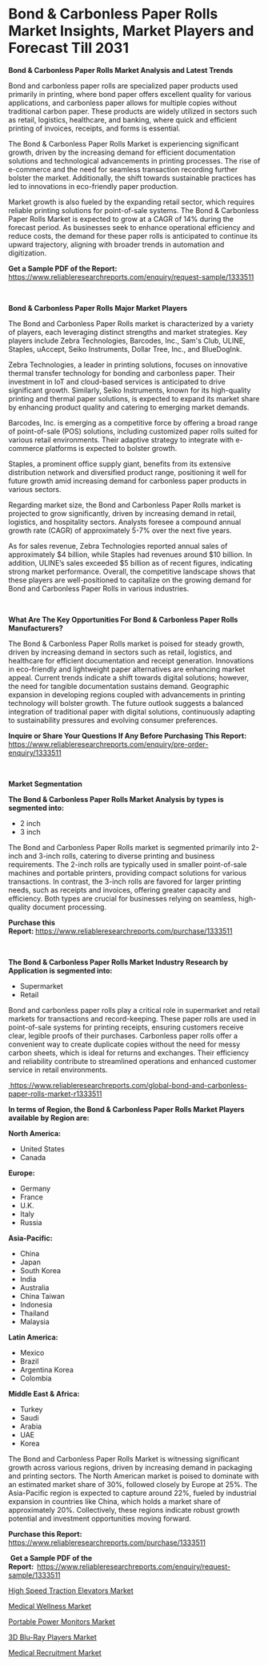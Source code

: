 <p><h1>Bond & Carbonless Paper Rolls Market Insights, Market Players and Forecast Till 2031</h1></p><p><strong>Bond & Carbonless Paper Rolls Market Analysis and Latest Trends</strong></p>
<p><p>Bond and carbonless paper rolls are specialized paper products used primarily in printing, where bond paper offers excellent quality for various applications, and carbonless paper allows for multiple copies without traditional carbon paper. These products are widely utilized in sectors such as retail, logistics, healthcare, and banking, where quick and efficient printing of invoices, receipts, and forms is essential.</p><p>The Bond & Carbonless Paper Rolls Market is experiencing significant growth, driven by the increasing demand for efficient documentation solutions and technological advancements in printing processes. The rise of e-commerce and the need for seamless transaction recording further bolster the market. Additionally, the shift towards sustainable practices has led to innovations in eco-friendly paper production.</p><p>Market growth is also fueled by the expanding retail sector, which requires reliable printing solutions for point-of-sale systems. The Bond & Carbonless Paper Rolls Market is expected to grow at a CAGR of 14% during the forecast period. As businesses seek to enhance operational efficiency and reduce costs, the demand for these paper rolls is anticipated to continue its upward trajectory, aligning with broader trends in automation and digitization.</p></p>
<p><strong>Get a Sample PDF of the Report:&nbsp;</strong> <a href="https://www.reliableresearchreports.com/enquiry/request-sample/1333511?utm_campaign=32&utm_medium=2&utm_source=Github&utm_content=ia&utm_term=01102024&utm_id=bond-carbonless-paper-rolls">https://www.reliableresearchreports.com/enquiry/request-sample/1333511</a></p>
<p>&nbsp;</p>
<p><strong>Bond & Carbonless Paper Rolls Major Market Players</strong></p>
<p><p>The Bond and Carbonless Paper Rolls market is characterized by a variety of players, each leveraging distinct strengths and market strategies. Key players include Zebra Technologies, Barcodes, Inc., Sam's Club, ULINE, Staples, uAccept, Seiko Instruments, Dollar Tree, Inc., and BlueDogInk.</p><p>Zebra Technologies, a leader in printing solutions, focuses on innovative thermal transfer technology for bonding and carbonless paper. Their investment in IoT and cloud-based services is anticipated to drive significant growth. Similarly, Seiko Instruments, known for its high-quality printing and thermal paper solutions, is expected to expand its market share by enhancing product quality and catering to emerging market demands.</p><p>Barcodes, Inc. is emerging as a competitive force by offering a broad range of point-of-sale (POS) solutions, including customized paper rolls suited for various retail environments. Their adaptive strategy to integrate with e-commerce platforms is expected to bolster growth.</p><p>Staples, a prominent office supply giant, benefits from its extensive distribution network and diversified product range, positioning it well for future growth amid increasing demand for carbonless paper products in various sectors. </p><p>Regarding market size, the Bond and Carbonless Paper Rolls market is projected to grow significantly, driven by increasing demand in retail, logistics, and hospitality sectors. Analysts foresee a compound annual growth rate (CAGR) of approximately 5-7% over the next five years. </p><p>As for sales revenue, Zebra Technologies reported annual sales of approximately $4 billion, while Staples had revenues around $10 billion. In addition, ULINE’s sales exceeded $5 billion as of recent figures, indicating strong market performance. Overall, the competitive landscape shows that these players are well-positioned to capitalize on the growing demand for Bond and Carbonless Paper Rolls in various industries.</p></p>
<p>&nbsp;</p>
<p><strong>What Are The Key Opportunities For Bond & Carbonless Paper Rolls Manufacturers?</strong></p>
<p><p>The Bond & Carbonless Paper Rolls market is poised for steady growth, driven by increasing demand in sectors such as retail, logistics, and healthcare for efficient documentation and receipt generation. Innovations in eco-friendly and lightweight paper alternatives are enhancing market appeal. Current trends indicate a shift towards digital solutions; however, the need for tangible documentation sustains demand. Geographic expansion in developing regions coupled with advancements in printing technology will bolster growth. The future outlook suggests a balanced integration of traditional paper with digital solutions, continuously adapting to sustainability pressures and evolving consumer preferences.</p></p>
<p><strong>Inquire or Share Your Questions If Any Before Purchasing This Report:</strong> <a href="https://www.reliableresearchreports.com/enquiry/pre-order-enquiry/1333511?utm_campaign=32&utm_medium=2&utm_source=Github&utm_content=ia&utm_term=01102024&utm_id=bond-carbonless-paper-rolls">https://www.reliableresearchreports.com/enquiry/pre-order-enquiry/1333511</a></p>
<p>&nbsp;</p>
<p><strong>Market Segmentation</strong></p>
<p><strong>The Bond & Carbonless Paper Rolls Market Analysis by types is segmented into:</strong></p>
<p><ul><li>2 inch</li><li>3 inch</li></ul></p>
<p><p>The Bond and Carbonless Paper Rolls market is segmented primarily into 2-inch and 3-inch rolls, catering to diverse printing and business requirements. The 2-inch rolls are typically used in smaller point-of-sale machines and portable printers, providing compact solutions for various transactions. In contrast, the 3-inch rolls are favored for larger printing needs, such as receipts and invoices, offering greater capacity and efficiency. Both types are crucial for businesses relying on seamless, high-quality document processing.</p></p>
<p><strong>Purchase this Report:&nbsp;</strong><a href="https://www.reliableresearchreports.com/purchase/1333511?utm_campaign=32&utm_medium=2&utm_source=Github&utm_content=ia&utm_term=01102024&utm_id=bond-carbonless-paper-rolls">https://www.reliableresearchreports.com/purchase/1333511</a></p>
<p>&nbsp;</p>
<p><strong>The Bond & Carbonless Paper Rolls Market Industry Research by Application is segmented into:</strong></p>
<p><ul><li>Supermarket</li><li>Retail</li></ul></p>
<p><p>Bond and carbonless paper rolls play a critical role in supermarket and retail markets for transactions and record-keeping. These paper rolls are used in point-of-sale systems for printing receipts, ensuring customers receive clear, legible proofs of their purchases. Carbonless paper rolls offer a convenient way to create duplicate copies without the need for messy carbon sheets, which is ideal for returns and exchanges. Their efficiency and reliability contribute to streamlined operations and enhanced customer service in retail environments.</p></p>
<p><a href="https://www.reliableresearchreports.com/global-bond-and-carbonless-paper-rolls-market-r1333511?utm_campaign=32&utm_medium=2&utm_source=Github&utm_content=ia&utm_term=01102024&utm_id=bond-carbonless-paper-rolls">&nbsp;https://www.reliableresearchreports.com/global-bond-and-carbonless-paper-rolls-market-r1333511</a></p>
<p><strong>In terms of Region, the Bond & Carbonless Paper Rolls Market Players available by Region are:</strong></p>
<p>
    <p> <strong> North America: </strong>
        <ul>
            <li>United States</li>
            <li>Canada</li>
        </ul>
        </p> 
    <p> <strong> Europe: </strong>
        <ul>
            <li>Germany</li>
            <li>France</li>
            <li>U.K.</li>
            <li>Italy</li>
            <li>Russia</li>
        </ul>
        </p> 
    <p> <strong> Asia-Pacific: </strong>
        <ul>
            <li>China</li>
            <li>Japan</li>
            <li>South Korea</li>
            <li>India</li>
            <li>Australia</li>
            <li>China Taiwan</li>
            <li>Indonesia</li>
            <li>Thailand</li>
            <li>Malaysia</li>
        </ul>
        </p> 
    <p> <strong> Latin America: </strong>
        <ul>
            <li>Mexico</li>
            <li>Brazil</li>
            <li>Argentina Korea</li>
            <li>Colombia</li>
        </ul>
        </p> 
    <p> <strong> Middle East & Africa: </strong>
        <ul>
            <li>Turkey</li>
            <li>Saudi</li>
            <li>Arabia</li>
            <li>UAE</li>
            <li>Korea</li>
        </ul>
    </p>
    </p>
<p><p>The Bond and Carbonless Paper Rolls Market is witnessing significant growth across various regions, driven by increasing demand in packaging and printing sectors. The North American market is poised to dominate with an estimated market share of 30%, followed closely by Europe at 25%. The Asia-Pacific region is expected to capture around 22%, fueled by industrial expansion in countries like China, which holds a market share of approximately 20%. Collectively, these regions indicate robust growth potential and investment opportunities moving forward.</p></p>
<p><strong>Purchase this Report: </strong><a href="https://www.reliableresearchreports.com/purchase/1333511?utm_campaign=32&utm_medium=2&utm_source=Github&utm_content=ia&utm_term=01102024&utm_id=bond-carbonless-paper-rolls">https://www.reliableresearchreports.com/purchase/1333511</a></p>
<p>&nbsp;<strong>Get a Sample PDF of the Report:&nbsp;&nbsp;</strong><a href="https://www.reliableresearchreports.com/enquiry/request-sample/1333511?utm_campaign=32&utm_medium=2&utm_source=Github&utm_content=ia&utm_term=01102024&utm_id=bond-carbonless-paper-rolls">https://www.reliableresearchreports.com/enquiry/request-sample/1333511</a></p>
<p><strong></strong></p>
<p><p><a href="https://github.com/BesaLoshi2000/Market-Research-Report-List-1/blob/main/high-speed-traction-elevators-market.md?utm_campaign=32&utm_medium=2&utm_source=Github&utm_content=ia&utm_term=01102024&utm_id=bond-carbonless-paper-rolls">High Speed Traction Elevators Market</a></p><p><a href="https://www.linkedin.com/pulse/emerging-trends-medical-wellness-market-detailed-overview-j9wec?utm_campaign=32&utm_medium=2&utm_source=Github&utm_content=ia&utm_term=01102024&utm_id=bond-carbonless-paper-rolls">Medical Wellness Market</a></p><p><a href="https://issuu.com/reportprime-2/docs/portable-power-monitors-market-size_d32b14bd3ed909?utm_campaign=32&utm_medium=2&utm_source=Github&utm_content=ia&utm_term=01102024&utm_id=bond-carbonless-paper-rolls">Portable Power Monitors Market</a></p><p><a href="https://issuu.com/reportprime-2/docs/3d-blu-ray-players-market-size-2030_bae4aa4dba4823?utm_campaign=32&utm_medium=2&utm_source=Github&utm_content=ia&utm_term=01102024&utm_id=bond-carbonless-paper-rolls">3D Blu-Ray Players Market</a></p><p><a href="https://www.linkedin.com/pulse/analyzing-global-medical-recruitment-market-growth-lqz4c?utm_campaign=32&utm_medium=2&utm_source=Github&utm_content=ia&utm_term=01102024&utm_id=bond-carbonless-paper-rolls">Medical Recruitment Market</a></p></p>